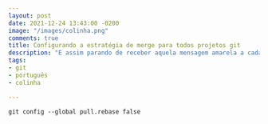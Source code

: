 ```yaml
---
layout: post
date: 2021-12-24 13:43:00 -0200
image: "/images/colinha.png"
comments: true
title: Configurando a estratégia de merge para todos projetos git
description: "E assim parando de receber aquela mensagem amarela a cada git pull \U0001F609"
tags:
- git
- português
- colinha

---
```


    git config --global pull.rebase false